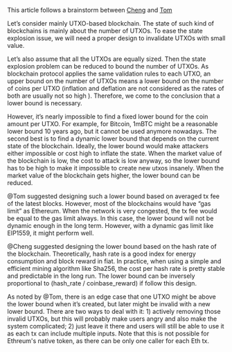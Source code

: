 This article follows a brainstorm between [Cheng](https://github.com/polarker) and [Tom](https://github.com/tshabs)

Let’s consider mainly UTXO-based blockchain. The state of such kind of blockchains is mainly about the number of UTXOs. To ease the state explosion issue, we will need a proper design to invalidate UTXOs with small value.

Let’s also assume that all the UTXOs are equally sized. Then the state explosion problem can be reduced to bound the number of UTXOs. As blockchain protocol applies the same validation rules to each UTXO, an upper bound on the number of UTXOs means a lower bound on the number of coins per UTXO (inflation and deflation are not considered as the rates of both are usually not so high ). Therefore, we come to the conclusion that a lower bound is necessary.

However, it’s nearly impossible to find a fixed lower bound for the coin amount per UTXO. For example, for Bitcoin, 1mBTC might be a reasonable lower bound 10 years ago, but it cannot be used anymore nowadays. The second best is to find a dynamic lower bound that depends on the current state of the blockchain. Ideally, the lower bound would make attackers either impossible or cost high to inflate the state. When the market value of the blockchain is low, the cost to attack is low anyway, so the lower bound has to be high to make it impossible to create new utxos insanely. When the market value of the blockchain gets higher, the lower bound can be reduced.

@Tom suggested designing such a lower bound based on averaged tx fee of the latest blocks. However, most of the blockchains would have “gas limit” as Ethereum. When the network is very congested, the tx fee would be equal to the gas limit always. In this case, the lower bound will not be dynamic enough in the long term. However, with a dynamic gas limit like EIP1559, it might perform well.

@Cheng suggested designing the lower bound based on the hash rate of the blockchain. Theoretically, hash rate is a good index for energy consumption and block reward in fiat. In practice, when using a simple and efficient mining algorithm like Sha256, the cost per hash rate is pretty stable and predictable in the long run. The lower bound can be inversely proportional to (hash_rate / coinbase_reward) if follow this design.

As noted by @Tom, there is an edge case that one UTXO might be above the lower bound when it’s created, but later might be invalid with a new lower bound. There are two ways to deal with it: 1) actively removing those invalid UTXOs, but this will probably make users angry and also make the system complicated; 2) just leave it there and users will still be able to use it as each tx can include multiple inputs. Note that this is not possible for Ethreum's native token, as there can be only one caller for each Eth tx.


